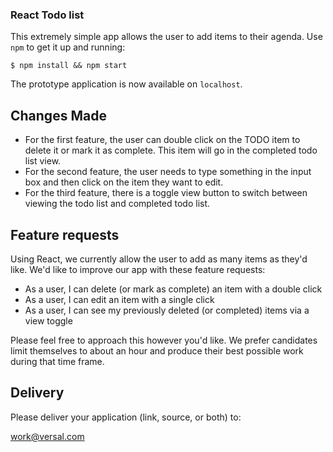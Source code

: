 ### React Todo list

This extremely simple app allows the user to add items to their agenda. Use
`npm` to get it up and running:

    $ npm install && npm start

The prototype application is now available on `localhost`.

## Changes Made

 * For the first feature, the user can double click on the TODO item to delete it or mark it as complete. This item will go in the completed todo list view.
 * For the second feature, the user needs to type something in the input box and then click on the item they want to edit. 
 * For the third feature, there is a toggle view button to switch between viewing the todo list and completed todo list.
## Feature requests

Using React, we currently allow the user to add as many items as they'd like.
We'd like to improve our app with these feature requests:

  * As a user, I can delete (or mark as complete) an item with a double click
  * As a user, I can edit an item with a single click
  * As a user, I can see my previously deleted (or completed) items via a view
    toggle

Please feel free to approach this however you'd like. We prefer candidates
limit themselves to about an hour and produce their best possible work
during that time frame.

## Delivery

Please deliver your application (link, source, or both) to:

[work@versal.com](mailto:work@versal.com)
